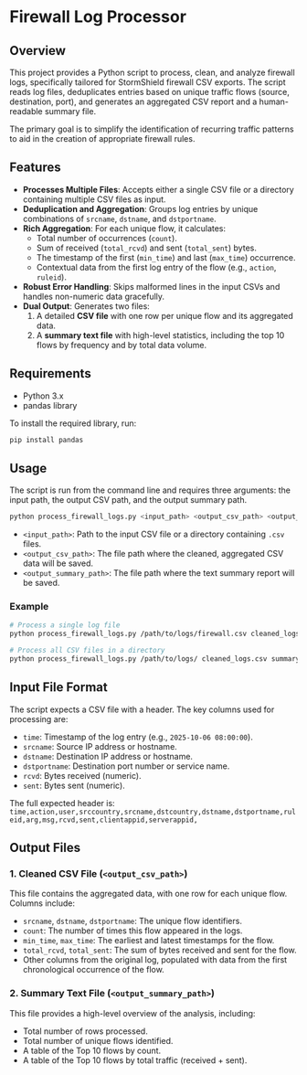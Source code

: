 # Firewall Log Processor

## Overview

This project provides a Python script to process, clean, and analyze firewall logs, specifically tailored for StormShield firewall CSV exports. The script reads log files, deduplicates entries based on unique traffic flows (source, destination, port), and generates an aggregated CSV report and a human-readable summary file.

The primary goal is to simplify the identification of recurring traffic patterns to aid in the creation of appropriate firewall rules.

## Features

- **Processes Multiple Files**: Accepts either a single CSV file or a directory containing multiple CSV files as input.
- **Deduplication and Aggregation**: Groups log entries by unique combinations of `srcname`, `dstname`, and `dstportname`.
- **Rich Aggregation**: For each unique flow, it calculates:
    - Total number of occurrences (`count`).
    - Sum of received (`total_rcvd`) and sent (`total_sent`) bytes.
    - The timestamp of the first (`min_time`) and last (`max_time`) occurrence.
    - Contextual data from the first log entry of the flow (e.g., `action`, `ruleid`).
- **Robust Error Handling**: Skips malformed lines in the input CSVs and handles non-numeric data gracefully.
- **Dual Output**: Generates two files:
    1.  A detailed **CSV file** with one row per unique flow and its aggregated data.
    2.  A **summary text file** with high-level statistics, including the top 10 flows by frequency and by total data volume.

## Requirements

- Python 3.x
- pandas library

To install the required library, run:
```bash
pip install pandas
```

## Usage

The script is run from the command line and requires three arguments: the input path, the output CSV path, and the output summary path.

```bash
python process_firewall_logs.py <input_path> <output_csv_path> <output_summary_path>
```

- `<input_path>`: Path to the input CSV file or a directory containing `.csv` files.
- `<output_csv_path>`: The file path where the cleaned, aggregated CSV data will be saved.
- `<output_summary_path>`: The file path where the text summary report will be saved.

### Example

```bash
# Process a single log file
python process_firewall_logs.py /path/to/logs/firewall.csv cleaned_logs.csv summary.txt

# Process all CSV files in a directory
python process_firewall_logs.py /path/to/logs/ cleaned_logs.csv summary.txt
```

## Input File Format

The script expects a CSV file with a header. The key columns used for processing are:
- `time`: Timestamp of the log entry (e.g., `2025-10-06 08:00:00`).
- `srcname`: Source IP address or hostname.
- `dstname`: Destination IP address or hostname.
- `dstportname`: Destination port number or service name.
- `rcvd`: Bytes received (numeric).
- `sent`: Bytes sent (numeric).

The full expected header is:
`time,action,user,srccountry,srcname,dstcountry,dstname,dstportname,ruleid,arg,msg,rcvd,sent,clientappid,serverappid,`

## Output Files

### 1. Cleaned CSV File (`<output_csv_path>`)

This file contains the aggregated data, with one row for each unique flow. Columns include:
- `srcname`, `dstname`, `dstportname`: The unique flow identifiers.
- `count`: The number of times this flow appeared in the logs.
- `min_time`, `max_time`: The earliest and latest timestamps for the flow.
- `total_rcvd`, `total_sent`: The sum of bytes received and sent for the flow.
- Other columns from the original log, populated with data from the first chronological occurrence of the flow.

### 2. Summary Text File (`<output_summary_path>`)

This file provides a high-level overview of the analysis, including:
- Total number of rows processed.
- Total number of unique flows identified.
- A table of the Top 10 flows by count.
- A table of the Top 10 flows by total traffic (received + sent).